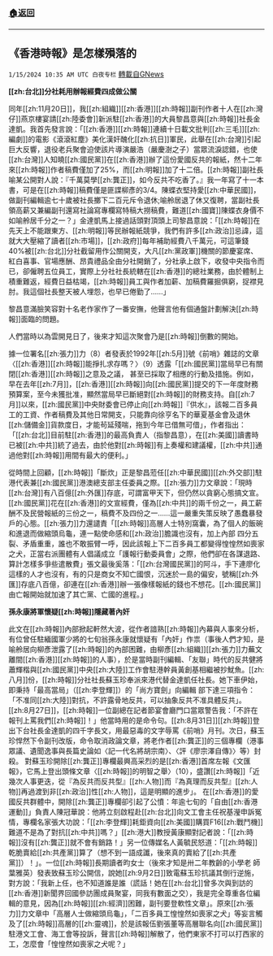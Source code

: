 ###  [:house:返回](README.md)
---


## 《香港時報》是怎樣殞落的
`1/15/2024 10:35 AM UTC 白夜专栏` [轉載自GNews](https://gnews.org/articles/2220705)

**[[zh:台北]]分社耗用辦報經費四成做公關**

同年[[zh:11月20日]]，我[[zh:組織]][[zh:香港]][[zh:時報]]副刊作者十人在[[zh:灣仔]]燕京樓宴請[[zh:陸委會]]新派駐[[zh:香港]]的大員黎昌意與[[zh:時報]]社長金達凱。我首先發言說：「[[zh:香港]][[zh:時報]]連續十日載文批判[[zh:三毛]][[zh:編劇]]的電影《滾滾紅塵》美化漢奸醜化[[zh:抗日]]軍民，此舉在[[zh:台灣]]引起巨大反響，退役老兵聚會迫使該片導演嚴浩（嚴慶澍之子）當眾流淚認錯，也使[[zh:台灣]]人知曉[[zh:國民黨]]在[[zh:香港]]辦了這份愛國反共的報紙，然十二年來[[zh:時報]]作者稿費僅加了25%，而[[zh:明報]]加了十二倍。[[zh:時報]]副社長喻某公開對人說：『千萬莫學[[zh:龔正]]，如今反共不吃香了。』我一年寫了十一本書，可是在[[zh:時報]]稿費僅是匪諜柳彥的3/4。陳蝶衣堅持愛[[zh:中華民國]]，做副刊編輯逾七十歲被社長擲下二百元斥令退休;喻舲居退了休又復聘，當副社長領高薪又兼編副刊還寫社論寫專欄寫特稿大撈稿費，難道[[zh:國寶]]陳蝶衣身價不如喻舲居千分之一？」金達凱馬上接過話頭對頂頭上司黎昌意說：「[[zh:時報]]在先天上不能跟東方、[[zh:明報]]等民辦報紙競爭，我們有許多[[zh:政治]]忌諱，這就大大壓縮了讀者[[zh:市場]]，[[zh:政府]]每年補助經費八千萬元，可這筆錢40%被[[zh:台北]]分社截留用作公關開支，大凡[[zh:黨政軍]]機關的節慶宴席、紅白喜事、官場應酬、昂貴禮品全由分社開銷了，分社承上啟下，收發中央指令而已，卻僱聘五位員工，實際上分社社長統轄在[[zh:香港]]的總社業務，由於體制上積重難返，經費日益枯竭，[[zh:時報]]員工與作者加薪、加稿費羅掘俱窮，捉襟見肘。我這個社長整天被人埋怨，也早已倦勤了……」

黎昌意滿臉笑容對十名老作家作了一番安撫，他聲言他有個通盤計劃解決[[zh:時報]]面臨的問題。

人們當時以為雲開見日了，後來才知這次聚會乃是[[zh:時報]]倒數的開始。

據一位署名[[zh:張力]]力（8）者發表於1992年[[zh:5月]]號《前哨》雜誌的文章〈[[zh:香港]][[zh:時報]]能掙扎求存嗎？〉（9）透露「[[zh:國民黨]]當局早已有關閉[[zh:香港]][[zh:時報]]之意及之議， 甚至已採取了相應的行動及措施。例如，早在去年[[zh:7月]]，[[zh:香港]][[zh:時報]]向[[zh:國民黨]]提交的下一年度財務預算案，至今未獲批准，顯然當局早已斷絕對[[zh:時報]]的財務支持。自[[zh:7月]]以來，[[zh:國民黨]]中央財委會已停止向[[zh:時報]]『供水』，該報二百多員工的工資、作者稿費及其他日常開支，只能靠向徐亨名下的華夏基金會及退休[[zh:儲備金]]貨款度日，才能茍延殘喘，拖到今年已借無可借」，作者指出：「[[zh:台北]]目前駐[[zh:香港]]的最高負責人（指黎昌意），在[[zh:美國]]讀書時已被[[zh:中共]]統了過去，由於他對[[zh:時報]]有上奏權和建議權，[[zh:中共]]通過他對[[zh:時報]]用間有最大的便利。」

從時間上回顧，[[zh:時報]]「斷炊」正是黎昌蒞任[[zh:中華民國]][[zh:外交部]]駐港代表兼[[zh:國民黨]]港澳總支部主任委員之際。[[zh:張力]]力文章說：「現時[[zh:台灣]]有八百億[[zh:外匯]]存底，可謂富甲天下，但仍然以貪窮心態搞文宣。[[zh:國民黨]]花在[[zh:香港]]的文宣經費，僅為[[zh:中共]]的兩千份之一，員工薪酬不及民營報紙的三份之一，稿費不及四份之一……這一嚴重失策反映了愚蠢暴發戶的心態。[[zh:張力]]力還譴責「[[zh:時報]]高層人士特別窩囊，為了個人的飯碗和進退而做縮頭烏龜，連一點使命感和[[zh:政治]]膽識也沒有，加上內部
四分五裂、矛盾重重，誰也不敢振臂一呼，因此該報上下二百多員工都變得惶惶然如喪家之犬，正當右派團體有人倡議成立「護報行動委員會」之際，他們卻在各謀退路、算計怎樣多爭些遣散費」張文最後奚落：「[[zh:台灣國民黨]]的阿斗，手下連廖化這樣的人才也沒有，有的只是商女不知亡國恨，沉迷於一島的偏安，號稱[[zh:外匯]]存底八百億，卻連在[[zh:香港]]辦一張像樣報紙的錢也不想花。[[zh:國民黨]]由亡報開始就加速了其亡黨、亡國的進程。」

**孫永康將軍懷疑[[zh:時報]]隱藏著內奸**

此文在[[zh:時報]]內部掀起軒然大波，從作者諳熟[[zh:時報]]內幕與人事來分析，有位曾任駐緬國軍少將的七旬翁孫永康就懷疑有「內奸」作祟（事後人們才知，是喻舲居向柳彥泄露了[[zh:時報]]的內部困難，由柳彥[[zh:組織]][[zh:張力]]力蕪文離間[[zh:香港]][[zh:時報]]的人事），於是當時副刊編輯、「友聯」時代的反共健將蕭輝楷與[[zh:國民黨]]中央[[zh:大陸]]工作會駐港幹員黃創基相繼被抄魷魚。[[zh:八月]]份，[[zh:時報]]分社社長蘇玉珍奉派來港代替金達凱任社長。她下車伊始，即秉持「最高當局」（[[zh:李登輝]]）的「尚方寶劍」向編輯
部下達三項指令：「不准同[[zh:大陸]]對抗，不許露骨地反共，可以抽象反共不准具體反共」。[[zh:8月27日]]，[[zh:時報]]一位副總在記者節宴會廳門口當眾警告我：「不許在報刊上罵我們[[zh:時報]]！」他當時用的是命令句。[[zh:8月31日]][[zh:時報]]登出下台社長金達凱的四千字長文，用最惡毒的文字辱罵《前哨》月刊。次日，蘇玉珍悍然下令副刊改版，命令取消政論文章，將老作者[[zh:龔正]]的三個專欄（港事眾議、遺聞逸事與長篇史論如〈記一代名將胡宗南〉、〈評《廖宗澤自傳》〉等）封殺。
對蘇玉珍開除[[zh:龔正]]專欄最興高采烈的是[[zh:香港]]首席左報《文匯報》，它馬上登出頭條文章〈[[zh:時報]]的明智之舉〉（10），盛讚[[zh:時報]]「近幾次人事更迭，從『為反共而反共型』[[zh:人物]]而『為真理而反共型』[[zh:人物]]再過渡到非[[zh:政治]]性[[zh:人物]]，這是明顯的進步」。
在[[zh:香港]]的愛國反共群體中，開除[[zh:龔正]]專欄卻引起了公憤：年逾七旬的「自由[[zh:香港運動]]」負責人陳冠華說：他將立刻啟程赴[[zh:台北]]向文工會主任祝基瀅申訴冤情，專欄名家張大功說：「[[zh:李登輝]]耗鉅資向[[zh:美國]]購買F16[[zh:戰鬥機]]難道不是為了對抗[[zh:中共]]嗎？」[[zh:港大]]教授黃康顯對記者說：「[[zh:時報]]沒有[[zh:龔正]]就不會有銷路！」另一位傳媒名人黃毓民怒道：「[[zh:時報]]乾脆賣給[[zh:共產黨]]算了（想不到一語成讖，後來真的賣給了[[zh:共產黨]]）！」。一位[[zh:時報]]長期讀者昀女士（後來才知是卅二年教齡的小學老
師葉雅英）發表致蘇玉珍公開信，說她[[zh:9月2日]]致電蘇玉珍抗議其倒行逆施，對方說：「我新上任，也不知道誰是誰（謊話！她在[[zh:台北]]曾多次與到訪的[[zh:香港]]新聞界回國參訪團成員聚宴，同我有數面之交），我是完全尊重各位編輯的意見，因為[[zh:時報]][[zh:經濟]]困難，副刊要登軟性文章」。原來[[zh:張力]]力文章中「高層人士做縮頭烏龜」，「二百多員工惶惶然如喪家之犬」等妄言觸及了[[zh:時報]]高層的[[zh:靈魂]]，於是該報伍劉張董等高層聯名向[[zh:國民黨]]駐港文工會、海工會等投訴，聲言[[zh:時報]]解散了，他們東家不打可以打西家的工，怎麼會「惶惶然如喪家之犬呢？」
